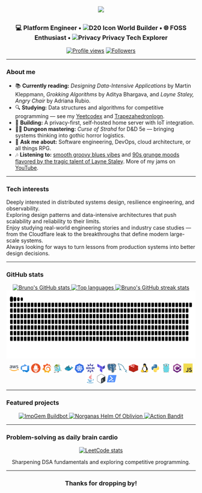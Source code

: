 <h1 align="center">
  <img src="https://readme-typing-svg.herokuapp.com?font=Righteous&duration=2000&pause=1700&color=3A86FF&center=true&vCenter=true&width=550&lines=Hey%2C+I'm+Bruno;Architecting+Systems+and+Worlds+—+One+Pixel+at+a+Time;From+Brazil%2C+Fueled+by+Coffee%2C+Creativity%2C+and+Curiosity;8+Years+In%2C+Still+Learning+to+Code+%28Properly%29" />
</h1>
<h3 align="center">
  💻 Platform Engineer • 
  <img
    src="https://api.iconify.design/game-icons/dice-twenty-faces-twenty.svg?color=%23f36e6e&width=22"
    alt="D20 Icon"
  /> 
  World Builder • 🌐 FOSS Enthusiast •
    <img
    src="https://api.iconify.design/mdi/anonymous.svg?color=%2396859f&width=22"
    alt="Privacy"
  /> Privacy Tech Explorer
</h3>


<p align="center">
  <a href="#"><img src="https://komarev.com/ghpvc/?username=brunohaf&style=flat-square&color=grey" alt="Profile views"></a>
  <a href="#"><img src="https://img.shields.io/github/followers/brunohaf?style=flat-square&label=Followers&labelColor=grey&color=grey" alt="Followers"></a>
</p>

---

### About me

* 📚 **Currently reading:** *Designing Data-Intensive Applications* by Martin Kleppmann, *Grokking Algorithms* by Aditya Bhargava, and *Layne Staley, Angry Chair* by Adriana Rubio.  
* 🔍 **Studying:** Data structures and algorithms for competitive programming — see my [Yeetcodex](https://github.com/brunohaf/yeetcodex) and [Trapezahedronlogn](https://github.com/brunohaf/trapezohedronlogn).  
* 🏡 **Building:** A privacy-first, self-hosted home server with IoT integration.  
* 🧙‍♂️ **Dungeon mastering:** *Curse of Strahd* for D&D 5e — bringing systems thinking into gothic horror logistics.  
* 💬 **Ask me about:** Software engineering, DevOps, cloud architecture, or all things RPG.  
* 🎶 **Listening to:** [smooth groovy blues vibes](https://www.youtube.com/watch?v=TpMzD8Q1fQg&list=PLRB5thT020X-4BkvU6jGdBD25K5RkBNBz) and [90s grunge moods flavored by the tragic talent of Layne Staley](https://www.youtube.com/watch?v=LDOApsYhtrk&list=PLRB5thT020X8lLFy16EC55hUiMhFwoslt). More of my jams on [YouTube](https://www.youtube.com/@bruno3145).

---

### Tech interests

Deeply interested in distributed systems design, resilience engineering, and observability.  
Exploring design patterns and data-intensive architectures that push scalability and reliability to their limits.  
Enjoy studying real-world engineering stories and industry case studies — from the Cloudflare leak to the breakthroughs that define modern large-scale systems.  
Always looking for ways to turn lessons from production systems into better design decisions.

---

### GitHub stats

<div align="center">

  <a href="https://github.com/brunohaf">
    <picture>
      <source 
        srcset="https://github-readme-stats.vercel.app/api?username=brunohaf&show_icons=true&theme=catppuccin_mocha&hide_border=false&rank_icon=github&include_all_commits=true&count_private=true"
        media="(prefers-color-scheme: dark)"
      />
      <source 
        srcset="https://github-readme-stats.vercel.app/api?username=brunohaf&show_icons=true&theme=catppuccin_latte&hide_border=false&rank_icon=github&include_all_commits=true&count_private=true"
        media="(prefers-color-scheme: light), (prefers-color-scheme: no-preference)"
      />
      <img height="180" src="https://github-readme-stats.vercel.app/api?username=brunohaf&show_icons=true&hide_border=false&rank_icon=github&include_all_commits=true&count_private=true" alt="Bruno's GitHub stats"/>
    </picture>
  </a>

  <a href="https://github.com/brunohaf">
    <picture>
      <source 
        srcset="https://github-readme-stats.vercel.app/api/top-langs/?username=brunohaf&layout=compact&theme=catppuccin_mocha&hide_border=false&langs_count=6"
        media="(prefers-color-scheme: dark)"
      />
      <source 
        srcset="https://github-readme-stats.vercel.app/api/top-langs/?username=brunohaf&layout=compact&theme=catppuccin_latte&hide_border=false&langs_count=6"
        media="(prefers-color-scheme: light), (prefers-color-scheme: no-preference)"
      />
      <img height="180" src="https://github-readme-stats.vercel.app/api/top-langs/?username=brunohaf&layout=compact&hide_border=false&langs_count=6" alt="Top languages"/>
    </picture>
  </a>

  <a href="https://github.com/brunohaf">
    <picture>
      <source
        srcset="https://github-readme-streak-stats.herokuapp.com/?user=brunohaf&theme=catppuccin-mocha&hide_border=true&date_format=j%20M[%20Y]&card_width=480"
        media="(prefers-color-scheme: dark)"
      />
      <source
        srcset="https://github-readme-streak-stats.herokuapp.com/?user=brunohaf&theme=catppuccin-latte&hide_border=true&date_format=j%20M[%20Y]&card_width=480"
        media="(prefers-color-scheme: light), (prefers-color-scheme: no-preference)"
      />
      <img height="180" src="https://github-readme-streak-stats.herokuapp.com/?user=brunohaf&theme=catppuccin-mocha&hide_border=true&date_format=j%20M[%20Y]&card_width=480" width="100%" alt="Bruno's GitHub streak stats"/>
    </picture>
  </a>

</div>

<div align="center">
  <picture>
    <source
      srcset="https://github.com/brunohaf/brunohaf/blob/assets/github-contribution-grid-snake-dark.svg"
      media="(prefers-color-scheme: dark)"
    />
    <source
      srcset="https://github.com/brunohaf/brunohaf/blob/assets/github-contribution-grid-snake-light.svg"
      media="(prefers-color-scheme: light), (prefers-color-scheme: no-preference)"
    />
    <img height="180" src="https://github.com/brunohaf/brunohaf/blob/assets/github-contribution-grid-snake-dark.svg" width="100%" alt="Contribution snake"/>
  </picture>
</div>

<div align="center" style="margin-top: 10px;">
  <img src="https://github.com/devicons/devicon/blob/master/icons/amazonwebservices/amazonwebservices-original-wordmark.svg" width="25"/>
  <img src="https://github.com/devicons/devicon/blob/master/icons/azuredevops/azuredevops-original.svg" width="25"/>
  <img src="https://github.com/devicons/devicon/blob/master/icons/prometheus/prometheus-original.svg" width="25"/>
  <img src="https://github.com/devicons/devicon/blob/master/icons/grafana/grafana-original.svg" width="25"/>
  <img src="https://github.com/devicons/devicon/blob/master/icons/jaegertracing/jaegertracing-original.svg" width="25"/>
  <img src="https://github.com/devicons/devicon/blob/master/icons/docker/docker-original.svg" width="25"/>
  <img src="https://github.com/devicons/devicon/blob/master/icons/kubernetes/kubernetes-original.svg" width="25"/>
  <img src="https://github.com/devicons/devicon/blob/master/icons/helm/helm-original.svg" width="25"/>
  <img src="https://github.com/devicons/devicon/blob/master/icons/terraform/terraform-original.svg" width="25"/>
  <img src="https://github.com/devicons/devicon/blob/master/icons/postgresql/postgresql-original.svg" width="25"/>
  <img src="https://github.com/devicons/devicon/blob/master/icons/mysql/mysql-original.svg" width="25"/>
  <img src="https://github.com/devicons/devicon/blob/master/icons/redis/redis-original.svg" width="25"/>
  <img src="https://github.com/devicons/devicon/blob/master/icons/linux/linux-original.svg" width="25"/>
  <img src="https://github.com/devicons/devicon/blob/master/icons/python/python-original.svg" width="25"/>
  <img src="https://github.com/devicons/devicon/blob/master/icons/go/go-original.svg" width="25"/>
  <img src="https://github.com/devicons/devicon/blob/master/icons/csharp/csharp-original.svg" width="25"/>
  <img src="https://github.com/devicons/devicon/blob/master/icons/javascript/javascript-original.svg" width="25"/>
  <img src="https://github.com/devicons/devicon/blob/master/icons/java/java-original.svg" width="25"/>
  <img src="https://github.com/devicons/devicon/blob/master/icons/bash/bash-plain.svg" width="25"/>
  <img src="https://github.com/devicons/devicon/blob/master/icons/powershell/powershell-original.svg" width="25"/>
</div>

---

### Featured projects

<div align="center">

  <a href="https://github.com/brunohaf/impgem-buildbot">
    <picture>
      <source srcset="https://github-readme-stats.vercel.app/api/pin/?username=brunohaf&repo=impgem-buildbot&theme=catppuccin_mocha" media="(prefers-color-scheme: dark)" />
      <source srcset="https://github-readme-stats.vercel.app/api/pin/?username=brunohaf&repo=impgem-buildbot&theme=catppuccin_latte" media="(prefers-color-scheme: light), (prefers-color-scheme: no-preference)" />
      <img height="120" src="https://github-readme-stats.vercel.app/api/pin/?username=brunohaf&repo=impgem-buildbot" alt="ImpGem Buildbot"/>
    </picture>
  </a>

  <a href="https://github.com/brunohaf/norganas-kube-prune">
    <picture>
      <source srcset="https://github-readme-stats.vercel.app/api/pin/?username=brunohaf&repo=norganas-kube-prune&theme=catppuccin_mocha" media="(prefers-color-scheme: dark)" />
      <source srcset="https://github-readme-stats.vercel.app/api/pin/?username=brunohaf&repo=norganas-kube-prune&theme=catppuccin_latte" media="(prefers-color-scheme: light), (prefers-color-scheme: no-preference)" />
      <img height="120" src="https://github-readme-stats.vercel.app/api/pin/?username=brunohaf&repo=norganas-kube-prune" alt="Norganas Helm Of Oblivion"/>
    </picture>
  </a>

  <a href="https://github.com/brunohaf/action-bandit">
    <picture>
      <source srcset="https://github-readme-stats.vercel.app/api/pin/?username=brunohaf&repo=action-bandit&theme=catppuccin_mocha" media="(prefers-color-scheme: dark)" />
      <source srcset="https://github-readme-stats.vercel.app/api/pin/?username=brunohaf&repo=action-bandit&theme=catppuccin_latte" media="(prefers-color-scheme: light), (prefers-color-scheme: no-preference)" />
      <img height="120" src="https://github-readme-stats.vercel.app/api/pin/?username=brunohaf&repo=action-bandit" alt="Action Bandit"/>
    </picture>
  </a>

</div>

---

### Problem-solving as daily brain cardio

<div align="center">

  <a href="https://leetcode.com/brunohaf/">
    <img src="https://leetcard.jacoblin.cool/brunohaf?theme=dark&font=Source%20Code%20Pro&ext=heatmap" alt="LeetCode stats" />
  </a>

</div>

<p align="center">
Sharpening DSA fundamentals and exploring competitive programming.
</p>

---

<h3 align="center">
  <p align="center">Thanks for dropping by!</p>
</h3>
